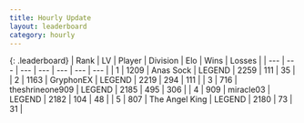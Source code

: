 ```yaml
---
title: Hourly Update
layout: leaderboard
category: hourly
---
```


{: .leaderboard}
| Rank | LV | Player | Division | Elo | Wins | Losses |
| --- | --- | --- | --- | --- | --- | --- |
| <span data-change="0">1</span> | 1209 | <span title="ID: 203132">Anas Sock</span> | LEGEND | <span data-change="0">2259</span> | <span data-change="0">111</span> | <span data-change="0">35</span> |
| <span data-change="0">2</span> | 1163 | <span title="ID: 315148">GryphonEX</span> | LEGEND | <span data-change="0">2219</span> | <span data-change="0">294</span> | <span data-change="0">111</span> |
| <span data-change="4">3</span> | 716 | <span title="ID: 562775">theshrineone909</span> | LEGEND | <span data-change="16">2185</span> | <span data-change="4">495</span> | <span data-change="1">306</span> |
| <span data-change="-1">4</span> | 909 | <span title="ID: 416373">miracle03</span> | LEGEND | <span data-change="0">2182</span> | <span data-change="0">104</span> | <span data-change="0">48</span> |
| <span data-change="-1">5</span> | 807 | <span title="ID: 547162">The Angel King</span> | LEGEND | <span data-change="0">2180</span> | <span data-change="0">73</span> | <span data-change="0">31</span> |